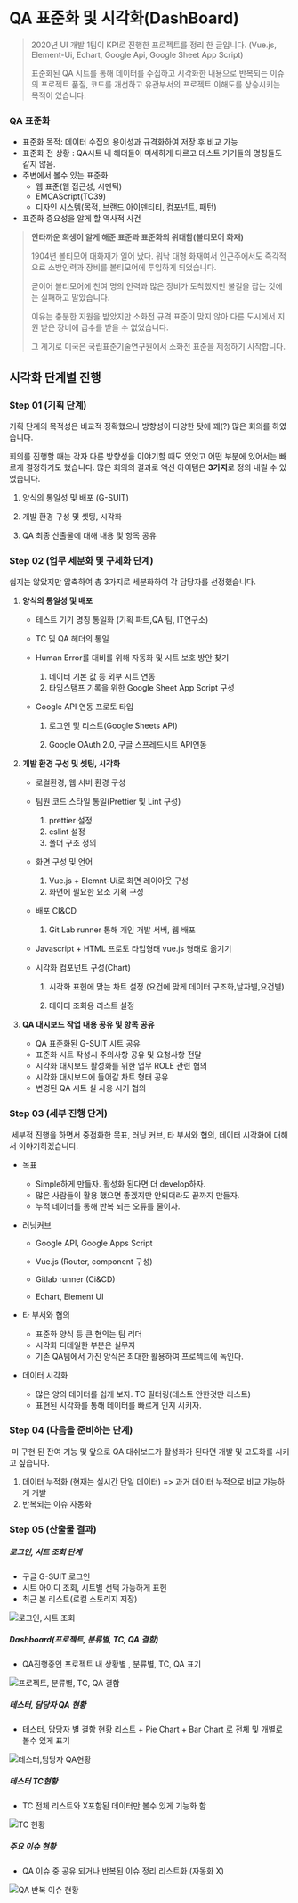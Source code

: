 # QA 표준화 및 시각화(DashBoard)



> 2020년 UI 개발 1팀이 KPI로 진행한 프로젝트를 정리 한 글입니다. (Vue.js, Element-Ui, Echart, Google Api, Google Sheet App Script)
>
> 표준화된 QA 시트를 통해 데이터를 수집하고 시각화한 내용으로 반복되는 이슈의 프로젝트 품질, 코드를 개선하고 유관부서의 프로젝트 이해도를 상승시키는 목적이 있습니다.







### QA 표준화

- 표준화 목적: 데이터 수집의 용이성과 규격화하여 저장 후 비교 가능
- 표준화 전 상황 : QA시트 내 헤더들이 미세하게 다르고 테스트 기기들의 명칭들도 같지 않음.
- 주변에서 볼수 있는 표준화
  - 웹 표준(웹 접근성, 시멘틱)
  - EMCAScript(TC39)
  - 디자인 시스템(목적, 브랜드 아이덴티티, 컴포넌트, 패턴) 
- 표준화 중요성을 알게 할 역사적 사건



> **안타까운 희생이 알게 해준 표준과 표준화의 위대함(볼티모어 화재)**
>
> 1904년 볼티모어 대화재가 일어 났다. 워낙 대형 화재여서 인근주에서도 즉각적으로 소방인력과 장비를 볼티모어에 투입하게 되었습니다.
>
> 곧이어 볼티모어에 천여 명의 인력과 많은 장비가 도착했지만 불길을 잡는 것에는 실패하고 말았습니다.
>
> 이유는 충분한 지원을 받았지만 소화전 규격 표준이 맞지 않아 다른 도시에서 지원 받은 장비에 급수를 받을 수 없었습니다.
>
> 그 계기로 미국은 국립표준기술연구원에서 소화전 표준을 제정하기 시작합니다.





## 시각화 단계별 진행





### Step 01 (기획 단계)

기획 단계의 목적성은 비교적 정확했으나 방향성이 다양한 탓에 꽤(?) 많은 회의를 하였습니다.

회의를 진행할 때는 각자 다른 방향성을 이야기할 때도 있었고 어떤 부분에 있어서는 빠르게 결정하기도 했습니다.
많은 회의의 결과로 액션 아이템은 **3가지**로 정의 내릴 수 있었습니다.

1. 양식의 통일성 및 배포 (G-SUIT)

2. 개발 환경 구성 및 셋팅, 시각화

3. QA 최종 산출물에 대해 내용 및 항목 공유

   

   
   
   
   
   

### Step 02 (업무 세분화 및 구체화 단계)

쉽지는 않았지만 압축하여 총 3가지로 세분화하여 각 담당자를 선정했습니다.



1. **양식의 통일성 및 배포**

   - 테스트 기기 명칭 통일화 (기획 파트,QA 팀, IT연구소) 

   - TC 및 QA 헤더의 통일

   - Human Error를 대비를 위해 자동화 및 시트 보호 방안 찾기

     1. 데이터 기본 값 등 외부 시트 연동
     2. 타임스탬프 기록을 위한 Google Sheet App Script 구성

   - Google API 연동 프로토 타입

     1. 로그인 및 리스트(Google Sheets API)

     2. Google OAuth 2.0, 구글 스프레드시트 API연동

        

2. **개발 환경 구성 및 셋팅, 시각화**

   - 로컬환경, 웹 서버 환경 구성

   - 팀원 코드 스타일 통일(Prettier 및 Lint 구성)

     1. prettier 설정
     2. eslint 설정
     3. 폴더 구조 정의

   - 화면 구성 및 언어

     1. Vue.js + Elemnt-Ui로 화면 레이아웃 구성
     2. 화면에 필요한 요소 기획 구성

   - 배포 CI&CD

     1. Git Lab runner 통해 개인 개발 서버,  웹 배포

   - Javascript + HTML 프로토 타입형태 vue.js 형태로 옮기기

   - 시각화 컴포넌트 구성(Chart)

     1. 시각화 표현에 맞는 차트 설정 (요건에 맞게 데이터 구조화,날자별,요건별)

     2. 데이터 조회용 리스트 설정

        

3. **QA 대시보드 작업 내용 공유 및 항목 공유**
   - QA 표준화된 G-SUIT 시트 공유
   - 표준화 시트 작성시 주의사항 공유 및 요청사항 전달
   - 시각화 대시보드 활성화를 위한 업무 ROLE 관련 협의
   - 시각화 대시보드에 들어갈 차트 형태 공유
   - 변경된 QA 시트 실 사용 시기 협의







### Step 03 (세부 진행 단계)

​	세부적 진행을 하면서 중점화한 목표, 러닝 커브, 타 부서와 협의, 데이터 시각화에 대해서 이야기하겠습니다.



- 목표

  - Simple하게 만들자. 활성화 된다면 더 develop하자.
  - 많은 사람들이 활용 했으면 좋겠지만 안되더라도 끝까지 만들자.
  - 누적 데이터를 통해 반복 되는 오류를 줄이자.

  

- 러닝커브

  - Google API, Google Apps Script

  - Vue.js (Router, component 구성)

  - Gitlab runner (Ci&CD)

  - Echart, Element UI

    

- 타 부서와 협의

  - 표준화 양식 등 큰 협의는 팀 리더
  - 시각화 디테일한 부분은 실무자
  - 기존 QA팀에서 가진 양식은 최대한 활용하여 프로젝트에 녹인다.

  

- 데이터 시각화

  - 많은 양의 데이터를 쉽게 보자. TC 필터링(테스트 안한것만 리스트)
  - 표현된 시각화를 통해 데이터를 빠르게 인지 시키자.







### Step 04 (다음을 준비하는 단계)

​	미 구현 된 잔여 기능 및 앞으로 QA 대쉬보드가 활성화가 된다면 개발 및 고도화를 시키고 싶습니다.

1.  데이터 누적화 (현재는 실시간 단일 데이터) => 과거 데이터 누적으로 비교 가능하게 개발
2.  반복되는 이슈 자동화







### Step 05 (산출물 결과)



##### 로그인, 시트 조회 단계

- 구글 G-SUIT 로그인
- 시트 아이디 조회, 시트별 선택 가능하게 표현
- 최근 본 리스트(로컬 스토리지 저장)

![로그인, 시트 조회](//www.saraminimage.co.kr/sri/qadashboard/screen04.PNG)



##### Dashboard(프로젝트, 분류별, TC, QA 결함)

- QA진행중인 프로젝트 내 상황별 , 분류별, TC, QA 표기

![프로젝트, 분류별, TC, QA 결함](//www.saraminimage.co.kr/sri/qadashboard/screen01.PNG)



##### 테스터, 담당자 QA 현황

- 테스터, 담당자 별 결함 현황 리스트 + Pie Chart + Bar Chart 로 전체 및 개별로 볼수 있게 표기

![테스터,담당자 QA현황](//www.saraminimage.co.kr/sri/qadashboard/screen02.PNG)



##### 테스터 TC현황

- TC 전체 리스트와 X포함된 데이터만 볼수 있게 기능화 함

![TC 현황](//www.saraminimage.co.kr/sri/qadashboard/screen03.PNG)



##### 주요 이슈 현황

- QA 이슈 중 공유 되거나 반복된 이슈 정리 리스트화 (자동화 X)

![QA 반복 이슈 현황](//www.saraminimage.co.kr/sri/qadashboard/screen05.PNG)
